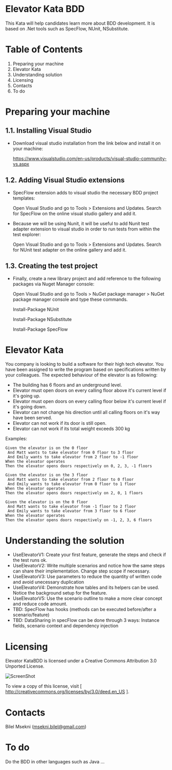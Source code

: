 Elevator Kata BDD
===============================

This Kata will help candidates learn more about BDD development. It is based on .Net tools such as SpecFlow, NUnit, NSubstitute.

Table of Contents
=================

  1. Preparing your machine
  2. Elevator Kata
  3. Understanding solution
  4. Licensing
  5. Contacts
  6. To do

Preparing your machine
===============

1.1. Installing Visual Studio
-----------------

* Download visual studio installation from the link below and install it on your machine:

   https://www.visualstudio.com/en-us/products/visual-studio-community-vs.aspx

1.2. Adding Visual Studio extensions
--------------------------------

* SpecFlow extension adds to visual studio the necessary BDD project templates:

   Open Visual Studio and go to Tools > Extensions and Updates.
   Search for SpecFlow on the online visual studio gallery and add it.

* Because we will be using Nunit, it will be useful to add Nunit test adapter extension to visual studio in order to run tests from within the test explorer:

   Open Visual Studio and go to Tools > Extensions and Updates.
   Search for NUnit test adapter on the online gallery and add it.

1.3. Creating the test project
---------------------------

* Finally, create a new library project and add reference to the following packages via Nuget Manager console:

   Open Visual Studio and go to Tools > NuGet package manager > NuGet package manager console and type these commands.

   Install-Package NUnit
   
   Install-Package NSubstitute
   
   Install-Package SpecFlow
   
Elevator Kata
===============

You company is looking to build a software for their high tech elevator. You have been assigned to write the program based on specifications written by your colleagues. The expected behaviour of the elevator is as following:

- The building has 6 floors and an underground level.
- Elevator must open doors on every calling floor above it's current level if it's going up.
- Elevator must open doors on every calling floor below it's current level if it's going down.
- Elevator can not change his direction until all calling floors on it's way have been served.
- Elevator can not work if its door is still open.
- Elevator can not work if its total weight exceeds 300 kg

Examples:

	Given the elevator is on the 0 floor
	 And Matt wants to take elevator from 0 floor to 3 floor
	 And Emily wants to take elevator from 2 floor to -1 floor	 	
	When the elevator operates
	Then the elevator opens doors respectively on 0, 2, 3, -1 floors

	Given the elevator is on the 3 floor
	 And Matt wants to take elevator from 2 floor to 0 floor
	 And Emily wants to take elevator from 0 floor to 1 floor	 	
	When the elevator operates
	Then the elevator opens doors respectively on 2, 0, 1 floors
	
	Given the elevator is on the 0 floor
	 And Matt wants to take elevator from -1 floor to 2 floor
	 And Emily wants to take elevator from 3 floor to 6 floor	 	
	When the elevator operates
	Then the elevator opens doors respectively on -1, 2, 3, 6 floors
	
Understanding the solution
===============

- UseElevatorV1: Create your first feature, generate the steps and check if the test runs ok.
- UseElevatorV2: Write multiple scenarios and notice how the same steps can share their implementation. Change step scope if necessary.
- UseElevatorV3: Use parameters to reduce the quantity of written code and avoid unecessary duplication
- UseElevatorV4: Demonstrate how tables and its helpers can be used. Notice the background setup for the feature.
- UseElevatorV5: Use the scenario outline to make a more clear concept and reduce code amount.
- TBD: SpecFlow has hooks (methods can be executed before/after a scenario/feature)
- TBD: DataSharing in specFlow can be done through 3 ways: Instance fields, scenario context and dependency injection

Licensing
===============

Elevator KataBDD is licensed under a Creative Commons Attribution 3.0 Unported License.

![ScreenShot](http://i.imgur.com/4XWrp.png)

To view a copy of this license, visit [ http://creativecommons.org/licenses/by/3.0/deed.en_US ].

Contacts
===============

Bilel Msekni (msekni.bilel@gmail.com)

To do
===============

Do the BDD in other languages such as Java ...
